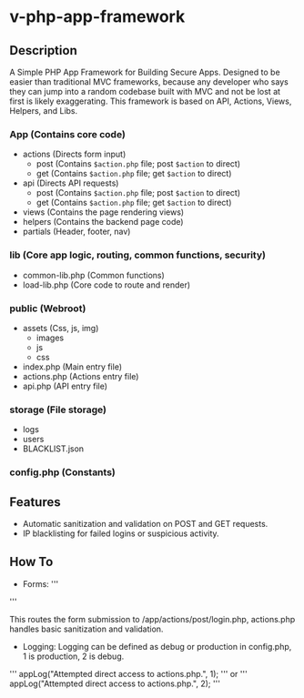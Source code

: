 # v-php-app-framework

## Description
A Simple PHP App Framework for Building Secure Apps. Designed to be easier than traditional MVC frameworks, because any developer who says they can jump into a random codebase built with MVC and not be lost at first is likely exaggerating. This framework is based on API, Actions, Views, Helpers, and Libs.

### App (Contains core code)
- actions (Directs form input)
  - post (Contains `$action.php` file; post `$action` to direct)
  - get (Contains `$action.php` file; get `$action` to direct)
- api (Directs API requests)
  - post (Contains `$action.php` file; post `$action` to direct)
  - get (Contains `$action.php` file; get `$action` to direct)
- views (Contains the page rendering views)
- helpers (Contains the backend page code)
- partials (Header, footer, nav)

### lib (Core app logic, routing, common functions, security)
- common-lib.php (Common functions)
- load-lib.php (Core code to route and render)

### public (Webroot)
- assets (Css, js, img)
  - images
  - js
  - css
- index.php (Main entry file)
- actions.php (Actions entry file)
- api.php (API entry file)

### storage (File storage)
- logs
- users
- BLACKLIST.json

### config.php (Constants)

## Features
- Automatic sanitization and validation on POST and GET requests.
- IP blacklisting for failed logins or suspicious activity.

## How To
- Forms:
'''
<form action="/action.php" method="POST">
    <input type="hidden" name="action" value="login">
'''

This routes the form submission to /app/actions/post/login.php, actions.php handles basic sanitization and validation.

- Logging:
Logging can be defined as debug or production in config.php, 1 is production, 2 is debug.

'''
    appLog("Attempted direct access to actions.php.", 1);
'''
or
'''
    appLog("Attempted direct access to actions.php.", 2);
'''